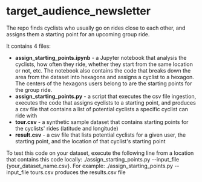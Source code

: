 # target_audience_newsletter
The repo finds cyclists who usually go on rides close to each other, and assigns them a starting point for an upcoming group ride. 

It contains 4 files:
- **assign_starting_points.ipynb** - a Jupyter notebook that analysis the cyclists, how often they ride, whether they start from the same location or not, etc. The notebook also contains the code that breaks down the area from the dataset into hexagons and assigns a cyclist to a hexagon. The centers of the hexagons users belong to are the starting points for the group ride.
- **assign_starting_points.py** - a script that executes the csv file ingestion, executes the code that assigns cyclists to a starting point, and produces a csv file that contains a list of potential cyclists
a specific cyclist can ride with
- **tour.csv** - a synthetic sample dataset that contains starting points for the cyclists' rides (latitude and longitude)
- **result.csv** - a csv file that lists potential cyclists for a given user, the starting point, and the location of that cyclist's starting point

To test this code on your dataset, execute the following line from a location that contains this code locally: ./assign_starting_points.py --input_file {your_dataset_name.csv}. For example: ./assign_starting_points.py --input_file tours.csv produces the results.csv file
 

